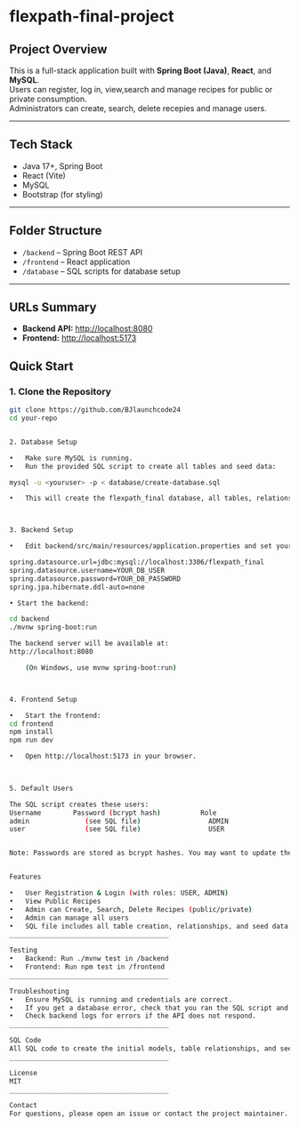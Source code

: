 # flexpath-final-project

## Project Overview

This is a full-stack application built with **Spring Boot (Java)**, **React**, and **MySQL**.  
Users can register, log in, view,search and manage recipes for public or private consumption.  
Administrators can create, search, delete recepies and manage users.

---

## Tech Stack

- Java 17+, Spring Boot
- React (Vite)
- MySQL
- Bootstrap (for styling)

---

## Folder Structure

- `/backend` – Spring Boot REST API
- `/frontend` – React application
- `/database` – SQL scripts for database setup

---

## URLs Summary

- **Backend API:** [http://localhost:8080](http://localhost:8080)
- **Frontend:** [http://localhost:5173](http://localhost:5173)



## Quick Start

### 1. Clone the Repository

```sh
git clone https://github.com/BJlaunchcode24
cd your-repo


2. Database Setup

•	Make sure MySQL is running.
•	Run the provided SQL script to create all tables and seed data:

mysql -u <youruser> -p < database/create-database.sql

•	This will create the flexpath_final database, all tables, relationships, and insert default users and recipes.



3. Backend Setup

•	Edit backend/src/main/resources/application.properties and set your MySQL username and password:

spring.datasource.url=jdbc:mysql://localhost:3306/flexpath_final
spring.datasource.username=YOUR_DB_USER
spring.datasource.password=YOUR_DB_PASSWORD
spring.jpa.hibernate.ddl-auto=none

• Start the backend:

cd backend
./mvnw spring-boot:run

The backend server will be available at:  
http://localhost:8080

	(On Windows, use mvnw spring-boot:run)



4. Frontend Setup

•	Start the frontend:
cd frontend
npm install
npm run dev

•	Open http://localhost:5173 in your browser.


 
5. Default Users

The SQL script creates these users:
Username	    Password (bcrypt hash)	        Role
admin	           (see SQL file)	              ADMIN
user	           (see SQL file)	              USER


Note: Passwords are stored as bcrypt hashes. You may want to update them to known values for testing, or use your backend to register new users.


Features

•	User Registration & Login (with roles: USER, ADMIN)
•	View Public Recipes
•	Admin can Create, Search, Delete Recipes (public/private)
•	Admin can manage all users
•	SQL file includes all table creation, relationships, and seed data
________________________________________

Testing
•	Backend: Run ./mvnw test in /backend
•	Frontend: Run npm test in /frontend
________________________________________

Troubleshooting
•	Ensure MySQL is running and credentials are correct.
•	If you get a database error, check that you ran the SQL script and are using the correct database name.
•	Check backend logs for errors if the API does not respond.
________________________________________

SQL Code
All SQL code to create the initial models, table relationships, and seed data is in database/create-database.sql.
________________________________________

License
MIT
________________________________________

Contact
For questions, please open an issue or contact the project maintainer.
